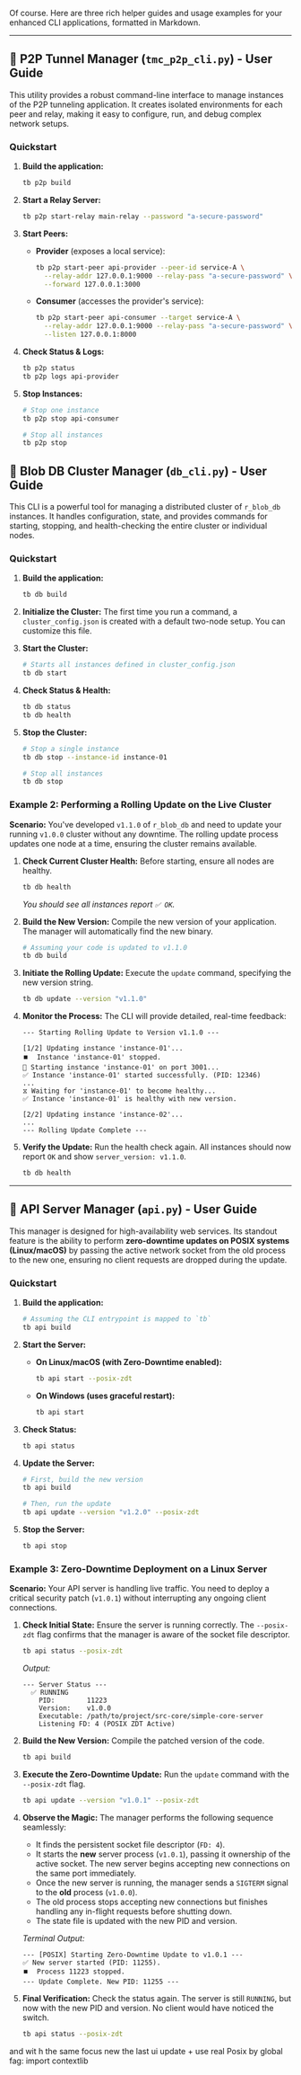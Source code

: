 Of course. Here are three rich helper guides and usage examples for your enhanced CLI applications, formatted in Markdown.

---

## 🚀 P2P Tunnel Manager (`tmc_p2p_cli.py`) - User Guide

This utility provides a robust command-line interface to manage instances of the P2P tunneling application. It creates isolated environments for each peer and relay, making it easy to configure, run, and debug complex network setups.

### Quickstart

1.  **Build the application:**
    ```bash
    tb p2p build
    ```

2.  **Start a Relay Server:**
    ```bash
    tb p2p start-relay main-relay --password "a-secure-password"
    ```

3.  **Start Peers:**
    *   **Provider** (exposes a local service):
        ```bash
        tb p2p start-peer api-provider --peer-id service-A \
          --relay-addr 127.0.0.1:9000 --relay-pass "a-secure-password" \
          --forward 127.0.0.1:3000
        ```
    *   **Consumer** (accesses the provider's service):
        ```bash
        tb p2p start-peer api-consumer --target service-A \
          --relay-addr 127.0.0.1:9000 --relay-pass "a-secure-password" \
          --listen 127.0.0.1:8000
        ```

4.  **Check Status & Logs:**
    ```bash
    tb p2p status
    tb p2p logs api-provider
    ```

5.  **Stop Instances:**
    ```bash
    # Stop one instance
    tb p2p stop api-consumer

    # Stop all instances
    tb p2p stop
    ```

## 🚀 Blob DB Cluster Manager (`db_cli.py`) - User Guide

This CLI is a powerful tool for managing a distributed cluster of `r_blob_db` instances. It handles configuration, state, and provides commands for starting, stopping, and health-checking the entire cluster or individual nodes.

### Quickstart

1.  **Build the application:**
    ```bash
    tb db build
    ```

2.  **Initialize the Cluster:** The first time you run a command, a `cluster_config.json` is created with a default two-node setup. You can customize this file.

3.  **Start the Cluster:**
    ```bash
    # Starts all instances defined in cluster_config.json
    tb db start
    ```

4.  **Check Status & Health:**
    ```bash
    tb db status
    tb db health
    ```

5.  **Stop the Cluster:**
    ```bash
    # Stop a single instance
    tb db stop --instance-id instance-01

    # Stop all instances
    tb db stop
    ```

### Example 2: Performing a Rolling Update on the Live Cluster

**Scenario:** You've developed `v1.1.0` of `r_blob_db` and need to update your running `v1.0.0` cluster without any downtime. The rolling update process updates one node at a time, ensuring the cluster remains available.

1.  **Check Current Cluster Health:**
    Before starting, ensure all nodes are healthy.
    ```bash
    tb db health
    ```
    *You should see all instances report `✅ OK`.*

2.  **Build the New Version:**
    Compile the new version of your application. The manager will automatically find the new binary.
    ```bash
    # Assuming your code is updated to v1.1.0
    tb db build
    ```

3.  **Initiate the Rolling Update:**
    Execute the `update` command, specifying the new version string.
    ```bash
    tb db update --version "v1.1.0"
    ```

4.  **Monitor the Process:**
    The CLI will provide detailed, real-time feedback:
    ```text
    --- Starting Rolling Update to Version v1.1.0 ---

    [1/2] Updating instance 'instance-01'...
    ⏹️  Instance 'instance-01' stopped.
    🚀 Starting instance 'instance-01' on port 3001...
    ✅ Instance 'instance-01' started successfully. (PID: 12346)
    ...
    ⧖ Waiting for 'instance-01' to become healthy...
    ✅ Instance 'instance-01' is healthy with new version.

    [2/2] Updating instance 'instance-02'...
    ...
    --- Rolling Update Complete ---
    ```

5.  **Verify the Update:**
    Run the health check again. All instances should now report `OK` and show `server_version: v1.1.0`.
    ```bash
    tb db health
    ```

---

## 🚀 API Server Manager (`api.py`) - User Guide

This manager is designed for high-availability web services. Its standout feature is the ability to perform **zero-downtime updates on POSIX systems (Linux/macOS)** by passing the active network socket from the old process to the new one, ensuring no client requests are dropped during the update.

### Quickstart

1.  **Build the application:**
    ```bash
    # Assuming the CLI entrypoint is mapped to `tb`
    tb api build
    ```

2.  **Start the Server:**
    *   **On Linux/macOS (with Zero-Downtime enabled):**
        ```bash
        tb api start --posix-zdt
        ```
    *   **On Windows (uses graceful restart):**
        ```bash
        tb api start
        ```

3.  **Check Status:**
    ```bash
    tb api status
    ```

4.  **Update the Server:**
    ```bash
    # First, build the new version
    tb api build

    # Then, run the update
    tb api update --version "v1.2.0" --posix-zdt
    ```

5.  **Stop the Server:**
    ```bash
    tb api stop
    ```

### Example 3: Zero-Downtime Deployment on a Linux Server

**Scenario:** Your API server is handling live traffic. You need to deploy a critical security patch (`v1.0.1`) without interrupting any ongoing client connections.

1.  **Check Initial State:**
    Ensure the server is running correctly. The `--posix-zdt` flag confirms that the manager is aware of the socket file descriptor.
    ```bash
    tb api status --posix-zdt
    ```
    *Output:*
    ```text
    --- Server Status ---
      ✅ RUNNING
        PID:        11223
        Version:    v1.0.0
        Executable: /path/to/project/src-core/simple-core-server
        Listening FD: 4 (POSIX ZDT Active)
    ```

2.  **Build the New Version:**
    Compile the patched version of the code.
    ```bash
    tb api build
    ```

3.  **Execute the Zero-Downtime Update:**
    Run the `update` command with the `--posix-zdt` flag.
    ```bash
    tb api update --version "v1.0.1" --posix-zdt
    ```

4.  **Observe the Magic:**
    The manager performs the following sequence seamlessly:
    *   It finds the persistent socket file descriptor (`FD: 4`).
    *   It starts the **new** server process (`v1.0.1`), passing it ownership of the active socket. The new server begins accepting new connections on the same port immediately.
    *   Once the new server is running, the manager sends a `SIGTERM` signal to the **old** process (`v1.0.0`).
    *   The old process stops accepting new connections but finishes handling any in-flight requests before shutting down.
    *   The state file is updated with the new PID and version.

    *Terminal Output:*
    ```text
    --- [POSIX] Starting Zero-Downtime Update to v1.0.1 ---
    ✅ New server started (PID: 11255).
    ⏹️  Process 11223 stopped.
    --- Update Complete. New PID: 11255 ---
    ```

5.  **Final Verification:**
    Check the status again. The server is still `RUNNING`, but now with the new PID and version. No client would have noticed the switch.
    ```bash
    tb api status --posix-zdt
    ```

and wit h the same focus new the last ui update + use real Posix by global fag: import contextlib

